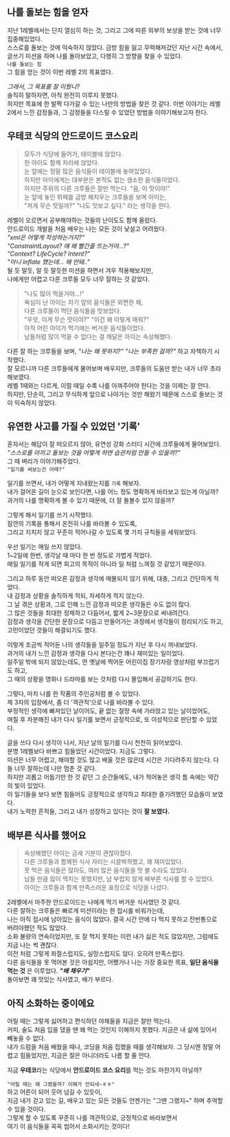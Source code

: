 ## 나를 돌보는 힘을 얻자

지난 1레벨에서는 단지 열심히 하는 것, 그리고 그에 따른 외부의 보상을 받는 것에 너무 집중해있었다.   
스스로를 돌보는 것에 익숙하지 않았다. 금방 힘을 잃고 무력해져갔던 지난 시간 속에서,   
글쓰기 미션을 하며 나를 돌아보았고, 다행히 그 방향을 찾을 수 있었다.   
`나를 돌보는 힘`   
그 힘을 얻는 것이 이번 레벨 2의 목표였다.

_그래서, 그 목표를 잘 이뤘니?_   
솔직히 말하자면, 아직 완전히 이루지 못했다.   
하지만 목표에 한 발짝 다가갈 수 있는 나만의 방법을 찾은 것 같다.
이번 이야기는 레벨 2에서 느낀 감정들과, 그 감정들을 다스릴 수 있었던 방법을 이야기해보고자 한다.


## 우테코 식당의 안드로이드 코스요리

> 모두가 식당에 들어가, 테이블에 앉았다.   
> 한 아이도 함께 자리에 앉았다.   
> 눈 앞에는 정말 많은 음식들이 테이블에 놓여있었다.   
> 하지만 아이에게는 대부분은 본적도 없는 생소한 음식들이었다.   
> 하지만 주위의 다른 크루들은 잘만 먹는다. "음, 이 맛이야!"   
> 눈 앞에 놓인 뷔페를 금방 해치우는 크루들을 보며 아이는,   
> "저게 무슨 맛일까?" "나도 맛보고 싶다." 라는 생각을 한다.

레벨이 오르면서 공부해야하는 것들의 난이도도 함께 올랐다.   
안드로이드 개발을 처음 배우는 나는 모든 것이 낯설고 어려웠다.   
_"xml은 어떻게 작성하는거지?"_   
_"ConstraintLayout? 얘 왜 빨간줄 뜨는거야...?"_   
_"Context? LifeCycle? Intent?"_   
_"아니 inflate 했는데... 왜 안돼.."_   
될 듯 말듯, 알 듯 말듯한 미션을 하면서 겨우 적용해보지만,   
나에게만 어렵고 다른 크루들 모두 너무 잘하는 것 같았다.

> "나도 많이 먹을거야...!"   
> 욕심이 난 아이는 자기 앞의 음식들은 외면한 채,   
> 다른 크루들이 먹던 음식들을 맛보았다.   
> "우앗, 이게 무슨 맛이야?" "이건 왜 이렇게 매워?"   
> 아직 어린 아이가 먹기에는 버거운 음식들이었다.   
> 남들처럼 많이 먹을 수 없다는 걸 깨달은 아이는 속상해했다.

다른 잘 하는 크루들을 보며, _"나는 왜 못하지?" "나는 부족한 걸까?"_ 하고 자책하기 시작했다.   
잘 모르니까 다른 크루들에게 물어보며 배우지만, 크루들의 도움만 받는 내가 너무 초라해보였다.   
레벨 1때와는 다르게, 이럴 때일 수록 나를 아껴주어야 한다는 것을 이제는 잘 안다.  
하지만, 단순히, 그리고 무식하게 앞으로 나아가는 것만 해왔기 때문에 스스로 돌보는 것이 익숙하지 않았다.


## 유연한 사고를 가질 수 있었던 '기록'

혼자서는 해답이 잘 떠오르지 않아, 유연성 강화 스터디 시간에 크루들에게 물어보았다.   
_"스스로를 아끼고 돌보는 것을 어떻게 하면 습관처럼 만들 수 있을까?"_   
그 때 벼리가 이야기해주었다.   
`"일기를 써보는건 어때?"`

일기를 쓰면서, 내가 어떻게 지내왔는지를 `기록` 해보자.   
내가 걸어온 길이 눈으로 보인다면, 나를 어느 정도 명확하게 바라보고 있는게 아닐까?   
과거의 나를 명확하게 볼 수 있기 때문에, 더 잘 돌볼수 있지 않을까?

그렇게 해서 일기를 쓰기 시작했다.   
잠깐의 기록을 통해서 온전히 나를 바라볼 수 있도록,   
그리고 지치지 않고 꾸준히 적어나갈 수 있도록 몇 가지 규칙들을 세워보았다.

우선 일기는 매일 쓰지 않았다.   
1~2일에 한번, 생각날 때 마다 한 번 정도로 가볍게 적었다.   
매일 일기를 적게 되면 회고의 목적이 아니라 일 처럼 느껴질 것 같았기 때문이다.

그리고 하루 동안 떠오른 감정과 생각에 매몰되지 않기 위해, 대충, 그리고 간단하게 적었다.   
내 감정과 상황을 솔직하게 적되, 자세하게 적지 않는다.   
그 날 겪은 상황과, 그로 인해 느낀 감정과 떠오른 생각들은 수도 없이 많다.   
그 많은 것들을 최대한 정제하고 다듬어서, 짧게 2~3문장으로 써내려간다.   
감정과 생각을 간단한 문장으로 다듬고 만들어가는 과정에서 생각들이 정리되기도 하고, 고민이었던 것들이 해결되기도 했다. 

이렇게 조금씩 적어둔 나의 생각들을 일주일 정도가 지난 후 다시 꺼내보았다.   
과거의 내가 느낀 감정과 생각을 다시 본다는건 꽤나 재미있는 일이었다.   
일주일 밖에 되지 않았는데도, 먼 옛날에 찍어둔 어린이집 장기자랑 영상처럼 부끄럽기도 하고,   
그 때의 상황을 영화나 드라마를 보는 것처럼 다시 몰입해서 공감하기도 한다.

그렇다, 마치 나를 한 작품의 주인공처럼 볼 수 있었다.   
제 3자의 입장에서, 좀 더 '객관적'으로 나를 바라볼 수 있다.   
부정적인 생각에 빠져있던 날이어도, 끝 없는 절망 속에 가라앉고 있는 날이었어도,   
며칠 후 차분해진 내가 다시 일기를 보면서 긍정적으로, 또 이성적으로 판단할 수 있었다.

글을 쓰다 다시 생각이 나서, 지난 날의 일기를 다시 천천히 읽어보았다.   
분명 1레벨보다 바쁘고 힘들었던 시간이었다. 지금도 그렇다.   
미션은 너무 어렵고, 해야할 것도 많고 배울 것은 많은데 시간은 기다려주지 않는다.
다들 너무 잘하는데 나만 멈춘 것 같다.  
하지만 괴롭고 어둡기만 한 것 같던 그 순간들에도, 내가 적어놓은 생각 틈 속에는 약간의 빛이 있었다.   
이 일기들을 보다 보면 힘들어도 긍정적으로 생각하고 최대한 즐기려했던 모습들이 보였다.   
내가 노력한 흔적들, 그리고 내가 성장하고 있다는 것이 **잘 보였다.**

## 배부른 식사를 했어요

> 속상해했던 아이는 금새 기분이 괜찮아졌다.   
> 다른 크루들과 함께한 식사 자리는 시끌벅적했고, 꽤 재미있었다.   
> 못 먹은 음식들은 많아도, 여러 많은 음식들을 맛 볼 수라도 있었다.   
> 남들 만큼 많이 먹지는 못했지만, 남 부럽지 않게 배부른 식사를 할 수 있었다.   
> 아이는 크루들과 함께 만족스러운 표정으로 식당을 나섰다.

2레벨에서 마주한 안드로이드는 나에게 먹기 버거운 식사였던 것 같다.   
다른 잘하는 크루들은 빠르게 미션이라는 한 접시를 비워가는데,   
나는 아직 접시에 남아있는 음식이 많았다. 결국 시간 안에 다 먹지 못하고 잔반통으로 버려야했던 적도 많았다.   
소화 불량의 연속이었지만, 또 잘 먹지 못하는 이런 내가 싫은 적도 많았지만, 그럼에도 지금 나는 썩 괜찮다.   
이전 처럼 그렇게 좌절스럽지도, 실망스럽지도 않다. 오히려 만족스럽다.   
다른 음식들을 못 먹어본 것은 아쉽지만, 어쨌거나 나는 가장 중요한 목표, **일단 음식을 먹는 것** 은 이루었다.
***"배 채우기"***   
돌아보면 꽤 맛있는 식사였고, 배가 부르다.

## 아직 소화하는 중이에요

어릴 때는 그렇게 싫어하고 편식하던 야채들을 지금은 잘만 먹는다.   
커피, 술도 처음 입을 댔을 땐 왜 먹는 것인지 이해하지 못했다. 지금은 내 삶에 있어서 빼놓을 수 없다.   
내가 드럼을 처음 배웠을 때나, 코딩을 처음 접했을 때를 생각해보자. 그 당시엔 정말 어렵고 힘들었지만, 지금은 잘은 아니더라도 나름 할 줄 안다.   

지금 **우테코**라는 식당에서 **안드로이드 코스 요리**를 먹는 것도 마찬가지 아닐까?

`"어릴 때는 왜 그랬을까? 이해가 안되네~ㅎㅎ"`   
하고 어른이 되어 웃어 넘길 수 있듯이,   
지금 내가 걷고 있는 길, 배우고 있는 모든 것들도 언젠가는 "그땐 그랬지~" 하며 추억할 수 있을 것이다.   
그렇게 할 수 있도록 꾸준히 나를 객관적으로, 긍정적으로 바라보면서   
여기 이 음식들을 꼭꼭 씹어서 소화시키는 것이다!
